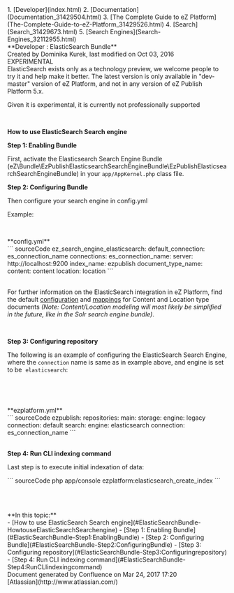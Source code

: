 <div id="page">
<div id="main" class="aui-page-panel">
<div id="main-header">
<div id="breadcrumb-section">
1.  [Developer](index.html)
2.  [Documentation](Documentation_31429504.html)
3.  [The Complete Guide to eZ Platform](The-Complete-Guide-to-eZ-Platform_31429526.html)
4.  [Search](Search_31429673.html)
5.  [Search Engines](Search-Engines_32112955.html)

</div>
**Developer : ElasticSearch Bundle**

</div>
<div id="content" class="view">
<div class="page-metadata">
Created by Dominika Kurek, last modified on Oct 03, 2016

</div>
<div id="main-content" class="wiki-content group">
<div class="contentLayout2">
<div class="columnLayout two-right-sidebar"
data-layout="two-right-sidebar">
<div class="cell normal" data-type="normal">
<div class="innerCell">
EXPERIMENTAL

<div
class="confluence-information-macro confluence-information-macro-warning">
<div class="confluence-information-macro-body">
ElasticSearch exists only as a technology preview, we welcome people to try it and help make it better. The latest version is only available in "dev-master" version of eZ Platform, and not in any version of eZ Publish Platform 5.x.

Given it is experimental, it is currently not professionally supported

</div>
</div>
 

**How to use ElasticSearch Search engine**

**Step 1: Enabling Bundle**

First, activate the Elasticsearch Search Engine Bundle (eZ\\Bundle\\EzPublishElasticsearchSearchEngineBundle\\EzPublishElasticsearchSearchEngineBundle) in your `app/AppKernel.php` class file.

**Step 2: Configuring Bundle**

Then configure your search engine in config.yml

Example:

 

<div class="code panel pdl" style="border-width: 1px;">
<div class="codeHeader panelHeader pdl"
style="border-bottom-width: 1px;">
**config.yml**

</div>
<div class="codeContent panelContent pdl">
``` sourceCode
ez_search_engine_elasticsearch:
    default_connection: es_connection_name
    connections:
        es_connection_name:
            server: http://localhost:9200
            index_name: ezpublish
            document_type_name:
                content: content
                location: location
```

</div>
</div>
 

For further information on the ElasticSearch integration in eZ Platform, find the default [configuration](https://github.com/ezsystems/ezpublish-kernel/blob/master/eZ/Publish/Core/Search/Elasticsearch/Content/Resources/elasticsearch.yml) and [mappings](https://github.com/ezsystems/ezpublish-kernel/tree/master/eZ/Publish/Core/Search/Elasticsearch/Content/Resources/mappings) for Content and Location type documents *(Note: Content/Location modeling will most likely be simplified in the future, like in the Solr search engine bundle)*.

 

**Step 3: Configuring repository**

The following is an example of configuring the ElasticSearch Search Engine, where the `connection` name is same as in example above, and engine is set to be  `elasticsearch`:

 

 

<div class="code panel pdl" style="border-width: 1px;">
<div class="codeHeader panelHeader pdl"
style="border-bottom-width: 1px;">
**ezplatform.yml**

</div>
<div class="codeContent panelContent pdl">
``` sourceCode
ezpublish:
    repositories:
        main:
            storage:
                engine: legacy
                connection: default
            search:
                engine: elasticsearch
                connection: es_connection_name
```

</div>
</div>
 

**Step 4: Run CLI indexing command**

Last step is to execute initial indexation of data:

<div class="code panel pdl" style="border-width: 1px;">
<div class="codeContent panelContent pdl">
``` sourceCode
php app/console ezplatform:elasticsearch_create_index
```

</div>
</div>
 

 

</div>
</div>
<div class="cell aside" data-type="aside">
<div class="innerCell">
**In this topic:**

<div class="toc-macro rbtoc1490376000136">
-   [How to use ElasticSearch Search engine](#ElasticSearchBundle-HowtouseElasticSearchSearchengine)
    -   [Step 1: Enabling Bundle](#ElasticSearchBundle-Step1:EnablingBundle)
    -   [Step 2: Configuring Bundle](#ElasticSearchBundle-Step2:ConfiguringBundle)
    -   [Step 3: Configuring repository](#ElasticSearchBundle-Step3:Configuringrepository)
    -   [Step 4: Run CLI indexing command](#ElasticSearchBundle-Step4:RunCLIindexingcommand)

</div>
</div>
</div>
</div>
</div>
</div>
</div>
</div>
<div id="footer" role="contentinfo">
<div class="section footer-body">
Document generated by Confluence on Mar 24, 2017 17:20

<div id="footer-logo">
[Atlassian](http://www.atlassian.com/)

</div>
</div>
</div>
</div>

